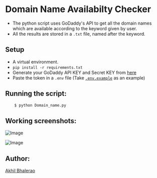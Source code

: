 # Domain Name Availabilty Checker

- The python script uses GoDaddy's API to get all the domain names which are available according to the keyword given by user.
- All the results are stored in a ```.txt``` file, named after the keyword.


## Setup

- A virtual environment.
- `pip install -r requirements.txt`
- Generate your GoDaddy API KEY and Secret KEY from [here](https://developer.godaddy.com/keys)
- Paste the token in a `.env` file (Take [`.env.example`](.env.example) as an example)

## Running the script:


```sh
    $ python Domain_name.py
```

## Working screenshots:

![Image](https://i.imgur.com/mZcXwJZ.png)

![Image](https://i.imgur.com/BUzocy9.png)

## Author:

[Akhil Bhalerao](https://github.com/iamakkkhil)

